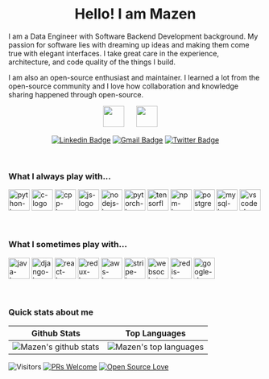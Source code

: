<h1 align="center"> Hello! I am Mazen</h1>

<p align="center">

I am a Data Engineer with Software Backend Development background. My passion for software lies with dreaming up ideas and making them come true with elegant interfaces. I take great care in the experience, architecture, and code quality of the things I build.
</P>
<p>
I am also an open-source enthusiast and maintainer. I learned a lot from the open-source community and I love how collaboration and knowledge sharing happened through open-source.  
</p>
  
<div align="center">
  <a href="https://twitter.com/mazen_elba" target="_blank"><img height="42px" src="https://raw.githubusercontent.com/mazen_elba/mazen_elba/master/Resources/png/twitter.png?raw=true"></a>&nbsp;&nbsp;&nbsp;&nbsp;&nbsp;
<a href="https://www.linkedin.com/in/mazen-elba/" target="_blank"><img height="42px" src="https://raw.githubusercontent.com/mazen-elba/mazen-elba/master/linkedin.png?raw=true"></a>&nbsp;&nbsp;&nbsp;&nbsp;&nbsp;
  
  [![Linkedin Badge](https://img.shields.io/badge/-LINKEDIN-blue?style=flat-square&logo=Linkedin&logoColor=white&link=https://www.linkedin.com/in/mazen-elba/)](https://www.linkedin.com/in/mazen-elba/)
  [![Gmail Badge](https://img.shields.io/badge/-EMAIL-c14438?style=flat-square&logo=Gmail&logoColor=white&link=mailto:mazen.elba@gmail.com)](mailto:mazen.elba@gmail.com)
  [![Twitter Badge](https://img.shields.io/badge/-TWITTER-00acee?style=flat&logo=Twitter&logoColor=white)](https://twitter.com/intent/follow?screen_name=mazen_elba "Follow on Twitter")
</div>
<br>

### What I always play with...
<p> 
  <img height="42px" src="https://raw.githubusercontent.com/rahul-jha98/github_readme_icons/main/language_and_tools/square/python/python.svg" alt="python-logo">
  <img height="42px" src="https://github.com/zumrudu-anka/zumrudu-anka/blob/master/images/c.svg" alt="c-logo">
  <img height="42px" src="https://github.com/zumrudu-anka/zumrudu-anka/blob/master/images/cpp.svg" alt="cpp-logo">
  <img height="42px" src="https://github.com/zumrudu-anka/zumrudu-anka/blob/master/images/javascript.svg" alt="js-logo">
  <img height="42px" src="https://res.cloudinary.com/nico1711/image/upload/c_scale,h_30/v1598849653/node-js_tkywbk.png" alt="nodejs-logo">
  <img height="42px" src="https://raw.githubusercontent.com/rahul-jha98/github_readme_icons/main/language_and_tools/square/pytorch/pytorch.svg" alt="pytorch-logo">
  <img height="42px" src="https://raw.githubusercontent.com/rahul-jha98/github_readme_icons/main/language_and_tools/square/tensorflow/tensorflow.svg" alt="tensorflow-logo">
  <img height="42px" src="https://github.com/zumrudu-anka/zumrudu-anka/blob/master/images/npm.svg" alt="npm-logo">
  <img height="42px" src="https://github.com/zumrudu-anka/zumrudu-anka/blob/master/images/postgresql.svg" alt="postgres-logo">
  <img height="42px" src="https://github.com/zumrudu-anka/zumrudu-anka/blob/master/images/mysql.svg" alt="mysql-logo">
  <img height="42px" src="https://github.com/zumrudu-anka/zumrudu-anka/blob/master/images/vscode.png" alt="vscode-logo">
</p>

<br>

### What I sometimes play with...
<p>
  <img height="42px" src="https://github.com/zumrudu-anka/zumrudu-anka/blob/master/images/java-original.svg" alt="java-logo">
  <img height="42px" src="https://github.com/zumrudu-anka/zumrudu-anka/blob/master/images/django.png" alt="django-logo">
  <img height="42px" src="https://github.com/zumrudu-anka/zumrudu-anka/blob/master/images/react-original.svg" alt="react-logo">
  <img height="42px" src="https://github.com/zumrudu-anka/zumrudu-anka/blob/master/images/redux.svg" alt="redux-logo">
  <img height="42px" src="https://res.cloudinary.com/nico1711/image/upload/c_scale,h_30/v1598849658/aws_zdxicw.jpg" alt="aws-logo">
  <img height="42px" src="https://res.cloudinary.com/nico1711/image/upload/c_scale,h_30/v1598849655/stripe_wpdp4s.png" alt="stripe-logo">
  <img height="42px" src="https://res.cloudinary.com/nico1711/image/upload/c_scale,h_30/v1598849654/websockets_owvtbv.png" alt="websockets-logo">
  <img height="42px" src="https://res.cloudinary.com/nico1711/image/upload/c_scale,h_30/v1598849653/redis_xtyczu.png" alt="redis-logo">
  <img height="42px" src="https://res.cloudinary.com/nico1711/image/upload/c_scale,h_30/v1598849651/googledeveloper_dpefgw.png" alt="google-dev-logo">
</p>

<br>

### Quick stats about me
| Github Stats | Top Languages |
| --- | --- |
| ![Mazen's github stats](https://github-readme-stats.vercel.app/api?username=mazen-elba&show_icons=true&title_color=f6c32c&icon_color=f6c32c&text_color=9f9f9f&bg_color=151515&count_private=true) | ![Mazen's top languages](https://github-readme-stats.vercel.app/api/top-langs/?username=mazen-elba&show_icons=true&title_color=f6c32c&icon_color=f6c32c&text_color=9f9f9f&bg_color=151515&count_private=true&layout=compact) |


![Visitors](https://visitor-badge.glitch.me/badge?page_id=mazen-elba.mazen-elba) [![PRs Welcome](https://img.shields.io/badge/PRs-welcome-brightgreen.svg?style=flat&logo=github)](https://github.com/mazen-elba) [![Open Source Love](https://badges.frapsoft.com/os/v2/open-source.svg?v=103)](https://github.com/mazen-elba)
